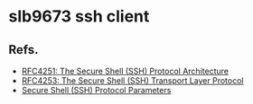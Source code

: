 # slb9673 ssh client

## Refs.
- [RFC4251: The Secure Shell (SSH) Protocol Architecture](https://datatracker.ietf.org/doc/html/rfc4251)
- [RFC4253: The Secure Shell (SSH) Transport Layer Protocol](https://datatracker.ietf.org/doc/html/rfc4251)
- [Secure Shell (SSH) Protocol Parameters](https://www.iana.org/assignments/ssh-parameters/ssh-parameters.xhtml)
